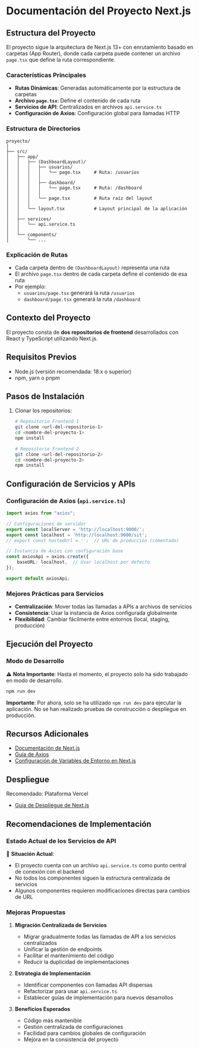 # Documentación del Proyecto Next.js

## Estructura del Proyecto

El proyecto sigue la arquitectura de Next.js 13+ con enrutamiento basado en carpetas (App Router), donde cada carpeta puede contener un archivo `page.tsx` que define la ruta correspondiente.

### Características Principales

- **Rutas Dinámicas**: Generadas automáticamente por la estructura de carpetas
- **Archivo `page.tsx`**: Define el contenido de cada ruta
- **Servicios de API**: Centralizados en archivos `api.service.ts`
- **Configuración de Axios**: Configuración global para llamadas HTTP

### Estructura de Directorios

```
proyecto/
│
├── src/
│   ├── app/
│   │   ├── (DashboardLayout)/
│   │   │   ├── usuarios/
│   │   │   │   └── page.tsx     # Ruta: /usuarios
│   │   │   │
│   │   │   ├── dashboard/
│   │   │   │   └── page.tsx     # Ruta: /dashboard
│   │   │   │
│   │   │   └── page.tsx         # Ruta raíz del layout
│   │   │
│   │   └── layout.tsx           # Layout principal de la aplicación
│   │
│   ├── services/
│   │   └── api.service.ts
│   │
│   └── components/
│       └── ...
```

### Explicación de Rutas

- Cada carpeta dentro de `(DashboardLayout)` representa una ruta
- El archivo `page.tsx` dentro de cada carpeta define el contenido de esa ruta
- Por ejemplo:
  - `usuarios/page.tsx` generará la ruta `/usuarios`
  - `dashboard/page.tsx` generará la ruta `/dashboard`

## Contexto del Proyecto

El proyecto consta de **dos repositorios de frontend** desarrollados con React y TypeScript utilizando Next.js.

## Requisitos Previos

- Node.js (versión recomendada: 18.x o superior)
- npm, yarn o pnpm

## Pasos de Instalación

1. Clonar los repositorios:
   ```bash
   # Repositorio Frontend 1
   git clone <url-del-repositorio-1>
   cd <nombre-del-proyecto-1>
   npm install

   # Repositorio Frontend 2
   git clone <url-del-repositorio-2>
   cd <nombre-del-proyecto-2>
   npm install
   ```

## Configuración de Servicios y APIs

### Configuración de Axios (`api.service.ts`)

```typescript
import axios from "axios";

// Configuraciones de servidor
export const localServer = 'http://localhost:9000/';
export const localhost = 'http://localhost:9000/sit';
// export const hostedUrl = '';  // URL de producción (comentado)

// Instancia de Axios con configuración base
const axiosApi = axios.create({
    baseURL: localhost,  // Usar localhost por defecto
});

export default axiosApi;
```

### Mejores Prácticas para Servicios

- **Centralización**: Mover todas las llamadas a APIs a archivos de servicios
- **Consistencia**: Usar la instancia de Axios configurada globalmente
- **Flexibilidad**: Cambiar fácilmente entre entornos (local, staging, producción)

## Ejecución del Proyecto

### Modo de Desarrollo

⚠️ **Nota Importante**: Hasta el momento, el proyecto solo ha sido trabajado en modo de desarrollo.

```bash
npm run dev
```

**Importante**: Por ahora, solo se ha utilizado `npm run dev` para ejecutar la aplicación. No se han realizado pruebas de construcción o despliegue en producción.

## Recursos Adicionales

- [Documentación de Next.js](https://nextjs.org/docs)
- [Guía de Axios](https://axios-http.com/docs/intro)
- [Configuración de Variables de Entorno en Next.js](https://nextjs.org/docs/basic-features/environment-variables)

## Despliegue

Recomendado: Plataforma Vercel
- [Guía de Despliegue de Next.js](https://nextjs.org/docs/deployment)

## Recomendaciones de Implementación

### Estado Actual de los Servicios de API

🚨 **Situación Actual**:
- El proyecto cuenta con un archivo `api.service.ts` como punto central de conexión con el backend
- No todos los componentes siguen la estructura centralizada de servicios
- Algunos componentes requieren modificaciones directas para cambios de URL

### Mejoras Propuestas

1. **Migración Centralizada de Servicios**
   - Migrar gradualmente todas las llamadas de API a los servicios centralizados
   - Unificar la gestión de endpoints
   - Facilitar el mantenimiento del código
   - Reducir la duplicidad de implementaciones

2. **Estrategia de Implementación**
   - Identificar componentes con llamadas API dispersas
   - Refactorizar para usar `api.service.ts`
   - Establecer guías de implementación para nuevos desarrollos

3. **Beneficios Esperados**
   - Código más mantenible
   - Gestión centralizada de configuraciones
   - Facilidad para cambios globales de configuración
   - Mejora en la consistencia del proyecto
```
